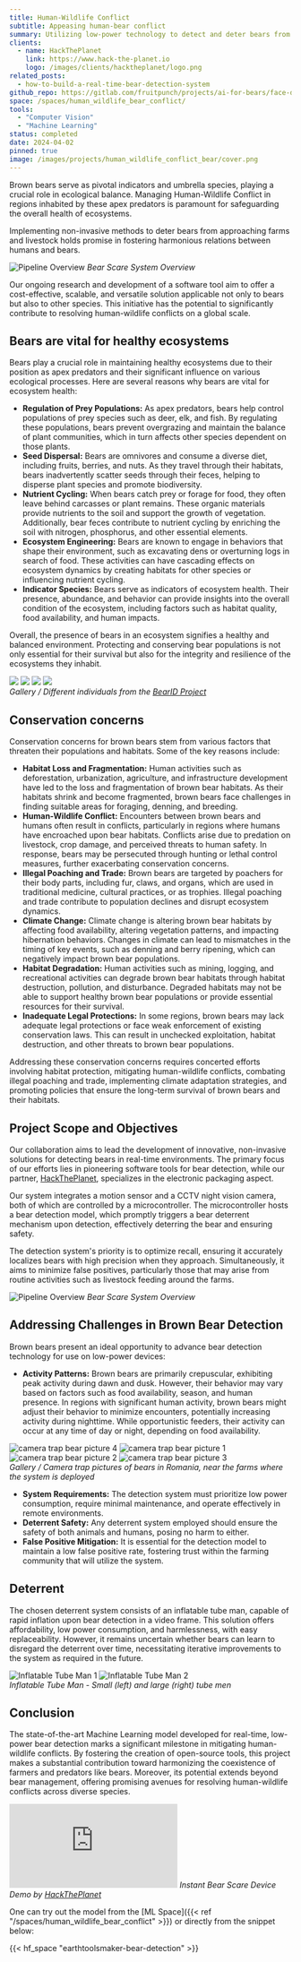 ```yaml
---
title: Human-Wildlife Conflict
subtitle: Appeasing human-bear conflict
summary: Utilizing low-power technology to detect and deter bears from encroaching on Romanian farms.
clients:
  - name: HackThePlanet
    link: https://www.hack-the-planet.io
    logo: /images/clients/hacktheplanet/logo.png
related_posts:
  - how-to-build-a-real-time-bear-detection-system
github_repo: https://gitlab.com/fruitpunch/projects/ai-for-bears/face-detection-and-segmentation/albear
space: /spaces/human_wildlife_bear_conflict/
tools:
  - "Computer Vision"
  - "Machine Learning"
status: completed
date: 2024-04-02
pinned: true
image: /images/projects/human_wildlife_conflict_bear/cover.png
---
```


Brown bears serve as pivotal indicators and umbrella species, playing a
crucial role in ecological balance. Managing Human-Wildlife Conflict in
regions inhabited by these apex predators is paramount for safeguarding
the overall health of ecosystems.

Implementing non-invasive methods to deter bears from approaching farms
and livestock holds promise in fostering harmonious relations between
humans and bears.

![Pipeline Overview](/images/projects/human_wildlife_conflict_bear/pipeline_overview.png)
*Bear Scare System Overview*

Our ongoing research and development of a software tool aim to offer a
cost-effective, scalable, and versatile solution applicable not only to
bears but also to other species. This initiative has the potential to
significantly contribute to resolving human-wildlife conflicts on a
global scale.

## Bears are vital for healthy ecosystems

Bears play a crucial role in maintaining healthy ecosystems due to their
position as apex predators and their significant influence on various
ecological processes. Here are several reasons why bears are vital for
ecosystem health:

- __Regulation of Prey Populations:__ As apex predators, bears help control
   populations of prey species such as deer, elk, and fish. By regulating these
populations, bears prevent overgrazing and maintain the balance of plant
communities, which in turn affects other species dependent on those plants.
- __Seed Dispersal:__ Bears are omnivores and consume a diverse diet,
   including fruits, berries, and nuts. As they travel through their habitats,
bears inadvertently scatter seeds through their feces, helping to disperse
plant species and promote biodiversity.
- __Nutrient Cycling:__ When bears catch prey or forage for food, they often
   leave behind carcasses or plant remains. These organic materials provide
nutrients to the soil and support the growth of vegetation. Additionally, bear
feces contribute to nutrient cycling by enriching the soil with nitrogen,
phosphorus, and other essential elements.
- __Ecosystem Engineering:__ Bears are known to engage in behaviors that shape
   their environment, such as excavating dens or overturning logs in search of
food. These activities can have cascading effects on ecosystem dynamics by
creating habitats for other species or influencing nutrient cycling.
- __Indicator Species:__ Bears serve as indicators of ecosystem health. Their
   presence, abundance, and behavior can provide insights into the overall
condition of the ecosystem, including factors such as habitat quality, food
availability, and human impacts.

Overall, the presence of bears in an ecosystem signifies a healthy and balanced
environment. Protecting and conserving bear populations is not only essential
for their survival but also for the integrity and resilience of the ecosystems
they inhabit.

<div class="gallery-box">
  <div class="gallery">
    <img src="/images/projects/bear_identification/bears/bear1.jpg" loading="lazy">
    <img src="/images/projects/bear_identification/bears/bear2.jpg" loading="lazy">
    <img src="/images/projects/bear_identification/bears/bear3.jpg" loading="lazy">
    <img src="/images/projects/bear_identification/bears/bear4.jpg" loading="lazy">
  </div>
  <em>Gallery / Different individuals from the <a href="https://bearresearch.org" target="_blank">BearID Project</a></em>
</div>

## Conservation concerns

Conservation concerns for brown bears stem from various factors that threaten
their populations and habitats. Some of the key reasons include:

- __Habitat Loss and Fragmentation:__ Human activities such as deforestation,
   urbanization, agriculture, and infrastructure development have led to the
loss and fragmentation of brown bear habitats. As their habitats shrink and
become fragmented, brown bears face challenges in finding suitable areas for
foraging, denning, and breeding.
- __Human-Wildlife Conflict:__ Encounters between brown bears and humans often
   result in conflicts, particularly in regions where humans have encroached
upon bear habitats. Conflicts arise due to predation on livestock, crop damage,
and perceived threats to human safety. In response, bears may be persecuted
through hunting or lethal control measures, further exacerbating conservation
concerns.
- __Illegal Poaching and Trade:__ Brown bears are targeted by poachers for
   their body parts, including fur, claws, and organs, which are used in
traditional medicine, cultural practices, or as trophies. Illegal poaching and
trade contribute to population declines and disrupt ecosystem dynamics.
- __Climate Change:__ Climate change is altering brown bear habitats by
   affecting food availability, altering vegetation patterns, and impacting
hibernation behaviors. Changes in climate can lead to mismatches in the timing
of key events, such as denning and berry ripening, which can negatively impact
brown bear populations.
- __Habitat Degradation:__ Human activities such as mining, logging, and
   recreational activities can degrade brown bear habitats through habitat
destruction, pollution, and disturbance. Degraded habitats may not be able to
support healthy brown bear populations or provide essential resources for their
survival.
- __Inadequate Legal Protections:__ In some regions, brown bears may lack
   adequate legal protections or face weak enforcement of existing conservation
laws. This can result in unchecked exploitation, habitat destruction, and other
threats to brown bear populations.

Addressing these conservation concerns requires concerted efforts involving
habitat protection, mitigating human-wildlife conflicts, combating illegal
poaching and trade, implementing climate adaptation strategies, and promoting
policies that ensure the long-term survival of brown bears and their habitats.

## Project Scope and Objectives

Our collaboration aims to lead the development of innovative,
non-invasive solutions for detecting bears in real-time environments.
The primary focus of our efforts lies in pioneering software tools for
bear detection, while our partner, [HackThePlanet](https://hack-the-planet.io),
specializes in the electronic packaging aspect.

Our system integrates a motion sensor and a CCTV night vision camera,
both of which are controlled by a microcontroller. The microcontroller
hosts a bear detection model, which promptly triggers a bear deterrent
mechanism upon detection, effectively deterring the bear and ensuring
safety.

The detection system's priority is to optimize recall, ensuring it
accurately localizes bears with high precision when they approach.
Simultaneously, it aims to minimize false positives, particularly those
that may arise from routine activities such as livestock feeding around
the farms.

![Pipeline Overview](/images/projects/human_wildlife_conflict_bear/pipeline_overview.png)
*Bear Scare System Overview*

## Addressing Challenges in Brown Bear Detection

Brown bears present an ideal opportunity to advance bear detection technology for use on low-power devices:

- __Activity Patterns:__ Brown bears are primarily crepuscular,
exhibiting peak activity during dawn and dusk. However, their behavior
may vary based on factors such as food availability, season, and human
presence. In regions with significant human activity, brown bears might
adjust their behavior to minimize encounters, potentially increasing
activity during nighttime. While opportunistic feeders, their activity
can occur at any time of day or night, depending on food availability.

<div class="gallery-box">
  <div class="gallery">
    <img src="/images/projects/human_wildlife_conflict_bear/bears/bear4.jpg" loading="lazy" alt="camera trap bear picture 4" \>
    <img src="/images/projects/human_wildlife_conflict_bear/bears/bear1.jpg" loading="lazy" alt="camera trap bear picture 1" \>
    <img src="/images/projects/human_wildlife_conflict_bear/bears/bear2.jpg" loading="lazy" alt="camera trap bear picture 2" \>
    <img src="/images/projects/human_wildlife_conflict_bear/bears/bear3.jpg" loading="lazy" alt="camera trap bear picture 3" \>
  </div>
  <em>Gallery / Camera trap pictures of bears in Romania, near the farms where the system is deployed</em>
</div>

- __System Requirements:__ The detection system must prioritize low
power consumption, require minimal maintenance, and operate effectively
in remote environments.
- __Deterrent Safety:__ Any deterrent system employed should ensure the
safety of both animals and humans, posing no harm to either.
- __False Positive Mitigation:__ It is essential for the detection model
to maintain a low false positive rate, fostering trust within the
farming community that will utilize the system.

## Deterrent

The chosen deterrent system consists of an inflatable tube man, capable of
rapid inflation upon bear detection in a video frame. This solution offers
affordability, low power consumption, and harmlessness, with easy
replaceability. However, it remains uncertain whether bears can learn to
disregard the deterrent over time, necessitating iterative improvements to the
system as required in the future.

<div class="gallery-box">
  <div class="gallery">
    <img src="/images/projects/human_wildlife_conflict_bear/inflatable_tube_man/tube1.gif" loading="lazy" alt="Inflatable Tube Man 1" \>
    <img src="/images/projects/human_wildlife_conflict_bear/inflatable_tube_man/tube2.gif" loading="lazy" alt="Inflatable Tube Man 2" \>
  </div>
  <em>Inflatable Tube Man - Small (left) and large (right) tube men</em>
</div>

## Conclusion

The state-of-the-art Machine Learning model developed for real-time, low-power
bear detection marks a significant milestone in mitigating human-wildlife
conflicts. By fostering the creation of open-source tools, this project makes a
substantial contribution toward harmonizing the coexistence of farmers and
predators like bears. Moreover, its potential extends beyond bear management,
offering promising avenues for resolving human-wildlife conflicts across
diverse species.

<iframe src="https://www.youtube.com/embed/1AH17GkMWzg" loading="lazy" frameborder="0" allowfullscreen></iframe>

<span class="gallery-box">
  <span class="gallery"></span>
  <em>Instant Bear Scare Device Demo by <a target="_blank" href="https://hack-the-planet.io">HackThePlanet</a></em>
</span>
<br/>

One can try out the model from the [ML Space]({{< ref "/spaces/human_wildlife_bear_conflict" >}}) or directly from the snippet below:

{{< hf_space "earthtoolsmaker-bear-detection" >}}
